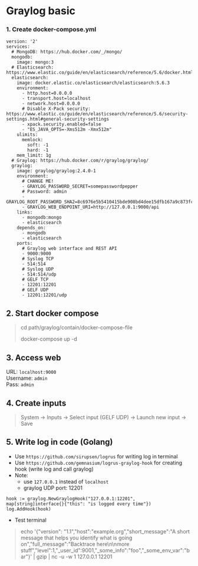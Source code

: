 # Graylog basic

### 1. Create docker-compose.yml
```
version: '2'
services:
  # MongoDB: https://hub.docker.com/_/mongo/
  mongodb:
    image: mongo:3
  # Elasticsearch: https://www.elastic.co/guide/en/elasticsearch/reference/5.6/docker.html
  elasticsearch:
    image: docker.elastic.co/elasticsearch/elasticsearch:5.6.3
    environment:
      - http.host=0.0.0.0
      - transport.host=localhost
      - network.host=0.0.0.0
      # Disable X-Pack security: https://www.elastic.co/guide/en/elasticsearch/reference/5.6/security-settings.html#general-security-settings
      - xpack.security.enabled=false
      - "ES_JAVA_OPTS=-Xms512m -Xmx512m"
    ulimits:
      memlock:
        soft: -1
        hard: -1
    mem_limit: 1g
  # Graylog: https://hub.docker.com/r/graylog/graylog/
  graylog:
    image: graylog/graylog:2.4.0-1
    environment:
      # CHANGE ME!
      - GRAYLOG_PASSWORD_SECRET=somepasswordpepper
      # Password: admin
      - GRAYLOG_ROOT_PASSWORD_SHA2=8c6976e5b5410415bde908bd4dee15dfb167a9c873fc4bb8a81f6f2ab448a918
      - GRAYLOG_WEB_ENDPOINT_URI=http://127.0.0.1:9000/api
    links:
      - mongodb:mongo
      - elasticsearch
    depends_on:
      - mongodb
      - elasticsearch
    ports:
      # Graylog web interface and REST API
      - 9000:9000
      # Syslog TCP
      - 514:514
      # Syslog UDP
      - 514:514/udp
      # GELF TCP
      - 12201:12201
      # GELF UDP
      - 12201:12201/udp
```

## 2. Start docker compose
> cd path/graylog/contain/docker-compose-file
>
> docker-compose up -d

## 3. Access web
URL: `localhost:9000`\
Username: `admin`\
Pass: `admin`

## 4. Create inputs
> System -> Inputs -> Select input (GELF UDP) -> Launch new input -> Save

## 5. Write log in code (Golang)
- Use `https://github.com/sirupsen/logrus` for writing log in terminal
- Use `https://github.com/gemnasium/logrus-graylog-hook` for creating hook (write log and call graylog)
- Note:
	- use `127.0.0.1` instead of `localhost`
	- graylog UDP port: 12201
```
hook := graylog.NewGraylogHook("127.0.0.1:12201", map[string]interface{}{"this": "is logged every time"})
log.AddHook(hook)
```
- Test terminal
> echo '{"version": "1.1","host":"example.org","short_message":"A short message that helps you identify what is going on","full_message":"Backtrace here\n\nmore stuff","level":1,"_user_id":9001,"_some_info":"foo","_some_env_var":"bar"}' | gzip | nc -u -w 1 127.0.0.1 12201